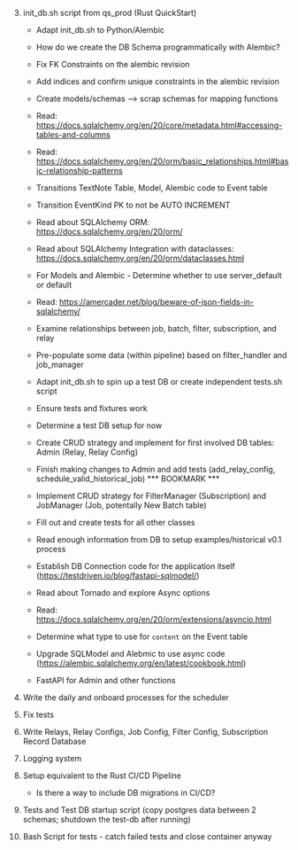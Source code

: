 3. init_db.sh script from qs_prod (Rust QuickStart)
    - Adapt init_db.sh to Python/Alembic
    - How do we create the DB Schema programmatically with Alembic?
    - Fix FK Constraints on the alembic revision
    - Add indices and confirm unique constraints in the alembic revision 
    - Create models/schemas --> scrap schemas for mapping functions
    - Read: https://docs.sqlalchemy.org/en/20/core/metadata.html#accessing-tables-and-columns
    - Read: https://docs.sqlalchemy.org/en/20/orm/basic_relationships.html#basic-relationship-patterns
    - Transitions TextNote Table, Model, Alembic code to Event table
    - Transition EventKind PK to not be AUTO INCREMENT
    - Read about SQLAlchemy ORM: https://docs.sqlalchemy.org/en/20/orm/
    - Read about SQLAlchemy Integration with dataclasses: https://docs.sqlalchemy.org/en/20/orm/dataclasses.html
    - For Models and Alembic - Determine whether to use server_default or default
    - Read: https://amercader.net/blog/beware-of-json-fields-in-sqlalchemy/  
     - Examine relationships between job, batch, filter, subscription, and relay 
    - Pre-populate some data (within pipeline) based on filter_handler and job_manager
    - Adapt init_db.sh to spin up a test DB or create independent tests.sh script
    - Ensure tests and fixtures work
    - Determine a test DB setup for now
    - Create CRUD strategy and implement for first involved DB tables: Admin (Relay, Relay Config)
    - Finish making changes to Admin and add tests (add_relay_config, schedule_valid_historical_job)
    *** BOOKMARK ***

    - Implement CRUD strategy for FilterManager (Subscription) and JobManager (Job, potentally New Batch table)

    - Fill out and create tests for all other classes
    - Read enough information from DB to setup examples/historical v0.1 process

    - Establish DB Connection code for the application itself (https://testdriven.io/blog/fastapi-sqlmodel/)
    - Read about Tornado and explore Async options
    - Read: https://docs.sqlalchemy.org/en/20/orm/extensions/asyncio.html
    - Determine what type to use for `content` on the Event table
    - Upgrade SQLModel and Alebmic to use async code (https://alembic.sqlalchemy.org/en/latest/cookbook.html)
    - FastAPI for Admin and other functions

4. Write the daily and onboard processes for the scheduler
5. Fix tests
6. Write Relays, Relay Configs, Job Config, Filter Config, Subscription Record Database
7. Logging system
8. Setup equivalent to the Rust CI/CD Pipeline
    - Is there a way to include DB migrations in CI/CD?
9. Tests and Test DB startup script (copy postgres data between 2 schemas; shutdown the test-db after running)
10. Bash Script for tests - catch failed tests and close container
    anyway